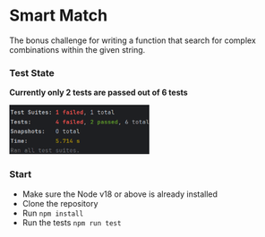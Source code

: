 # Smart Match

The bonus challenge for writing a function that search for complex combinations within the given string.

### Test State

**Currently only 2 tests are passed out of 6 tests**
<div>
    <img width="250px" src="./doc/ran-test.png">
</div>

### Start

- Make sure the Node v18 or above is already installed
- Clone the repository
- Run `npm install`
- Run the tests `npm run test`

